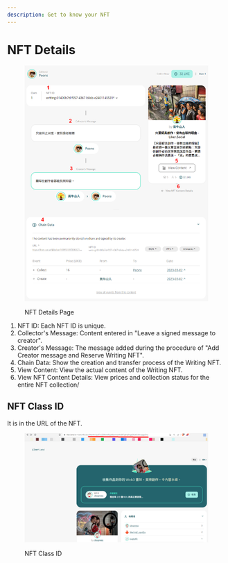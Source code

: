 ```yaml
---
description: Get to know your NFT
---
```


# NFT Details

<figure><img src="../../../.gitbook/assets/Buy NFT Details-en.png" alt=""><figcaption><p>NFT Details Page</p></figcaption></figure>

1. NFT ID: Each NFT ID is unique.
2. Collector's Message: Content entered in "Leave a signed message to creator".
3. Creator's Message: The message added during the procedure of "Add Creator message and Reserve Writing NFT".
4. Chain Data: Show the creation and transfer process of the Writing NFT.
5. View Content: View the actual content of the Writing NFT.
6. View NFT Content Details: View prices and collection status for the entire NFT collection/

## NFT Class ID

It is in the URL of the NFT.

<figure><img src="../../../.gitbook/assets/NFT Class ID-en.png" alt=""><figcaption><p>NFT Class ID</p></figcaption></figure>
